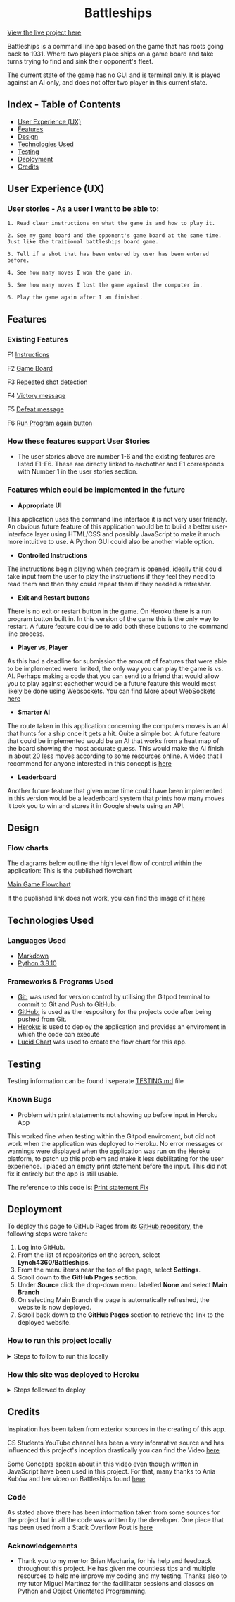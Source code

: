 <h1 align="center">Battleships</h1>

[View the live project here](https://battleships-ms3.herokuapp.com/)

Battleships is a command line app based on the game that has roots going back to 1931. Where two players place ships on a game board and take turns trying to find and sink their opponent's fleet.

The current state of the game has no GUI and is terminal only. It is played against an AI only, and does not offer two player in this current state.

## Index - Table of Contents
* [User Experience (UX)](#user-experience-ux) 
* [Features](#features)
* [Design](#design)
* [Technologies Used](#technologies-used)
* [Testing](#testing)
* [Deployment](#deployment)
* [Credits](#credits)

## User Experience (UX)

### User stories - As a user I want to be able to:
    1. Read clear instructions on what the game is and how to play it.

    2. See my game board and the opponent's game board at the same time.
    Just like the traitional battleships board game.

    3. Tell if a shot that has been entered by user has been entered before.

    4. See how many moves I won the game in.

    5. See how many moves I lost the game against the computer in.

    6. Play the game again after I am finished.

## Features

### Existing Features
  F1 [Instructions](assets/readme/images/instruction.jpg)

  F2 [Game Board](assets/readme/images/gameBoard.jpg.png)

  F3 [Repeated shot detection](assets/readme/images/repeatShotDetection.jpg)

  F4 [Victory message](assets/readme/images/winCondition.jpg.png)

  F5 [Defeat message](assets/readme/images/defeat.jpg.png)

  F6 [Run Program again button](assets/readme/images/runButtonAgain.jpg.png)
  
### How these features support User Stories

- The user stories above are number 1-6 and the existing features are listed F1-F6. These are directly linked to eachother and F1 corresponds with Number 1 in the user stories section.

### Features which could be implemented in the future

- __Appropriate UI__

This application uses the command line interface it is not very user friendly. An obvious future feature of this application would be to build a better user-interface layer using HTML/CSS and possibly JavaScript to make it much more intuitive to use. A Python GUI could also be another viable option.

- __Controlled Instructions__

The instructions begin playing when program is opened, ideally this could take input from the user to play the instructions if they feel they need to read them and then they could repeat them if they needed a refresher.

- __Exit and Restart buttons__

There is no exit or restart button in the game. On Heroku there is a run program button built in. In this version of the game this is the only way to restart. A future feature could be to add both these buttons to the command line process.

- __Player vs, Player__

As this had a deadline for submission the amount of features that were able to be implemented were limited, the only way you can play the game is vs. AI. Perhaps making a code that you can send to a friend that would allow you to play against eachother would be a future feature this would most likely be done using Websockets.
You can find More about WebSockets [here](https://en.wikipedia.org/wiki/WebSocket)

- __Smarter AI__

The route taken in this application concerning the computers moves is an AI that hunts for a ship once it gets a hit. Quite a simple bot. A future feature that could be implemented would be an AI that works from a heat map of the board showing the most accurate guess. This would make the AI finish in about 20 less moves according to some resources online. A video that I recommend for anyone interested in this concept is [here](https://www.youtube.com/watch?v=tgcwSkKWJ9E)

- __Leaderboard__

Another future feature that given more time could have been implemented in this version would be a leaderboard system that prints how many moves it took you to win and stores it in Google sheets using an API.

## Design

### Flow charts
The diagrams below outline the high level flow of control within the application:
This is the published flowchart

  [Main Game Flowchart](https://lucid.app/publicSegments/view/a7c401ff-150b-4823-8fd1-355c72700131/image.jpeg)

If the puplished link does not work, you can find the image of it [here](assets/readme/images/flowchart.jpg.png)

## Technologies Used

### Languages Used
 
-   [Markdown](https://en.wikipedia.org/wiki/Markdown)
-   [Python 3.8.10](https://www.python.org/)

### Frameworks & Programs Used

-   [Git:](https://git-scm.com/) was used for version control by utilising the Gitpod terminal to commit to Git and Push to GitHub.
-   [GitHub:](https://github.com/) is used as the respository for the projects code after being pushed from Git.
-   [Heroku:](https://heroku.com) is used to deploy the application and provides an enviroment in which the code can execute
-   [Lucid Chart](https://lucid.app/documents#/dashboard) was used to create the flow chart for this app.

## Testing

Testing information can be found i seperate [TESTING.md](TESTING.md) file

### Known Bugs

- Problem with print statements not showing up before input in Heroku App


This  worked fine when testing within the Gitpod enviroment, but did not work when the application was deployed to Heroku. No error messages or warnings were displayed when the application was run on the Heroku platform, to patch up this problem and make it less debilitating for the user experience. I placed an empty print statement before the input.
This did not fix it entirely but the app is still usable.

The reference to this code is: [Print statement Fix](assets/readme/images/printScreenFix.jpg.png)

## Deployment

To deploy this page to GitHub Pages from its [GitHub repository](https://github.com/Lynch4360/Battleships), the following steps were taken: 
1. Log into GitHub. 
2. From the list of repositories on the screen, select **Lynch4360/Battleships**.
3. From the menu items near the top of the page, select **Settings**.
4. Scroll down to the **GitHub Pages** section.
5. Under **Source** click the drop-down menu labelled **None** and select **Main Branch**
6. On selecting Main Branch the page is automatically refreshed, the website is now deployed. 
7. Scroll back down to the **GitHub Pages** section to retrieve the link to the deployed website. 

### How to run this project locally

<details>
<summary>Steps to follow to run this locally</summary>

To clone this project into Gitpod you will need:
1. A Github account. [Create a Github account here](https://github.com/)
2. Use the Chrome browser 

Then follow these steps:
1. Install the [Gitpod Browser Extensions for Chrome](https://www.gitpod.io/docs/browser-extension/)
2. After installation, restart the browser
3. Log into [Gitpod](https://www.gitpod.io/) with your gitpod account.
4. Navigate to the [Project GitHub repository](https://github.com/Lynch4360/Battleships)
5. Click the green "Gitpod" button in the top right corner of the respository
6. This will trigger a new gitpod workspace to be created from the code in Github where you can work locally.

To work on the project code within a local IDE such as Jetbrains, VScode, Pycharm etc:
1. Follow this link to the [Project GitHub repository](https://github.com/Lynch4360/Battleships).
2. Under the repository name, click "Clone or download".
3. In the Clone with HTTPs section, copy the clone URL for the repository. 
4. In your local IDE open the terminal.
5. Change the current working directory to the location where you want the cloned directory to be made.
6. Type ```git clone```, and then paste the URL you copied in Step 3.
```console
git clone https://github.com/USERNAME/REPOSITORY
```
7. Press Enter. Your local clone will be created.

Further reading and troubleshooting on cloning a repository from GitHub [here](https://help.github.com/en/articles/cloning-a-repository).

</details>

### How this site was deployed to Heroku 
   
  <details>
    <summary>Steps followed to deploy</summary>

- Log in to [Heroku](https://heroku.com/), create an account if necessary.
  - From the Heroku dashboard, click the 'Create new app' button. For a new account an icon will be visible on screen to allow you to Create an app, otherwise a link to this function is located under the New dropdown menu at the top right of the screen.
  - On the Create New App page, enter a unique name for the application and select region. Then click Create app.
  - You will then be brought to the Application Configuration page for your new app. Changes are needed here on the Settings and Deploy tabs.
  - Next, scroll down the Settings page to Buildpacks.  Click 'Add buildpack', select Python from the pop up window and click on 'Save changes'. Click Add buildpack again, select Node.js from the pop up window and click on 'Save changes'. It is important that the buildpacks are listed Python first, then Node.js beneath.
  - Click on the 'Deploy tab' on the Application Configuration page.
  - Select GitHub as the Deployment Method and if prompted, confirm that you want to connect to GitHub.  Enter the name of the github
repository (the one used for this project is https://github.com/Lynch4360/Battleships) and click on 'Connect' to link up the Heroku app to the GitHub repository code.
  - Scroll down the page and choose to either Automatically Deploy each time changes are pushed to GitHub, or Manually deploy - for this project
Automatic Deploy was selected.
  - The application can be run from the Application Configuration page by clicking on the Open App button.
  - The live link for this project is (https://battleships-ms3.herokuapp.com/)

 </details>

 ## Credits
  Inspiration has been taken from exterior sources in the creating of this app.

  CS Students YouTube channel has been a very informative source and has influenced this project's inception drastically you can find the Video [here](https://www.youtube.com/watch?v=MgJBgnsDcF0)

  Some Concepts spoken about in this video even though written in JavaScript have been used in this project. For that, many thanks to Ania Kubów and her video on Battleships found [here](https://www.youtube.com/watch?v=U64vIhh0TyM&t=12s)


 ### Code
  As stated above there has been information taken from some sources for the project but in all the code was written by the developer. One piece that has been used from a Stack Overflow Post is [here](assets/stackOverflowFunc.jpg.png)



 ### Acknowledgements

 - Thank you to my mentor Brian Macharia, for his help and feedback throughout this project. He has given me countless tips and multiple resources to help me improve my coding and my testing. Thanks also to my tutor Miguel Martinez for the facillitator sessions and classes on Python and Object Orientated Programming.
